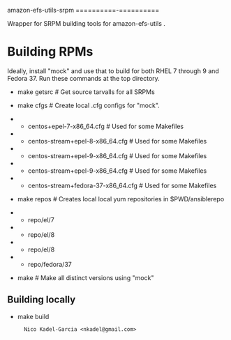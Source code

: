 amazon-efs-utils-srpm
==========-==========

Wrapper for SRPM building tools for amazon-efs-utils .

Building RPMs
=============

Ideally, install "mock" and use that to build for both RHEL 7 through
9 and Fedora 37. Run these commands at the top directory.

* make getsrc # Get source tarvalls for all SRPMs

* make cfgs # Create local .cfg configs for "mock".
* * centos+epel-7-x86_64.cfg # Used for some Makefiles
* * centos-stream+epel-8-x86_64.cfg # Used for some Makefiles
* * centos-stream+epel-9-x86_64.cfg # Used for some Makefiles
* * centos-stream+epel-9-x86_64.cfg # Used for some Makefiles
* * centos-stream+fedora-37-x86_64.cfg # Used for some Makefiles

* make repos # Creates local local yum repositories in $PWD/ansiblerepo
* * repo/el/7
* * repo/el/8
* * repo/el/8
* * repo/fedora/37

* make # Make all distinct versions using "mock"

Building locally
----------------

* make build

		Nico Kadel-Garcia <nkadel@gmail.com>
